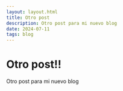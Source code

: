 ```yaml
---
layout: layout.html
title: Otro post
description: Otro post para mi nuevo blog
date: 2024-07-11
tags: blog
---
```


# Otro post!!

Otro post para mi nuevo blog